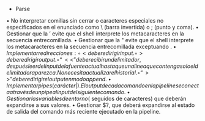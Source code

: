 - Parse

• No interpretar comillas sin cerrar o caracteres especiales no especificados en el enunciado como \ (barra invertida) o ; (punto y coma).
• Gestionar que la ’ evite que el shell interprete los metacaracteres en la secuencia entrecomillada.
• Gestionar que la " evite que el shell interprete los metacaracteres en la secuencia entrecomillada exceptuando $.
• Implementar redirecciones:
	◦ < debe redirigir input.
	◦ > debe redirigir output.
	◦ “<<” debe recibir un delimitador, después leer del input de la fuente actual hasta que una línea que contenga solo el delimitador aparezca.
		No necesita actualizar el historial.
	◦ “>>” debe redirigir el output en modo append.
• Implementar pipes (carácter |). El output de cada comando en la pipeline se conecta a través de un pipe al input del siguiente comando.
• Gestionar las variables de entorno ($ seguidos de caracteres) que deberán expandirse a sus valores.
• Gestionar $?, que deberá expandirse al estado de salida del comando más reciente ejecutado en la pipeline.


